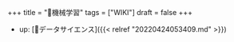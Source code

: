 +++
title = "📝機械学習"
tags = ["WIKI"]
draft = false
+++

-   up: [📂データサイエンス]({{< relref "20220424053409.md" >}})
